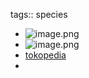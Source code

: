 tags:: species

- ![image.png](https://peach-geographical-bat-397.mypinata.cloud/ipfs/QmX6iqVDonH6p9znB6p9bWU1S1aNCEMHGFH4heE4zE5Sfc)
- ![image.png](https://peach-geographical-bat-397.mypinata.cloud/ipfs/QmSRgxjb5DkvF5fVgWbvtBydFMq1Q84mXDZRzbTuRAaKYr)
- [tokopedia](https://www.tokopedia.com/berkahtanimaju/bibit-tanaman-buah-jambu-feijoa-original-bb77-ee12?extParam=ivf%3Dfalse%26src%3Dsearch)
-
